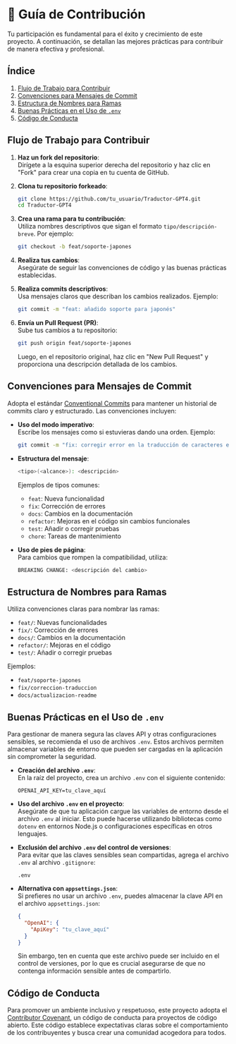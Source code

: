 # 🤝 Guía de Contribución

Tu participación es fundamental para el éxito y crecimiento de este proyecto. A continuación, se detallan las mejores prácticas para contribuir de manera efectiva y profesional.

## Índice

1. [Flujo de Trabajo para Contribuir](#flujo-de-trabajo-para-contribuir)
2. [Convenciones para Mensajes de Commit](#convenciones-para-mensajes-de-commit)
3. [Estructura de Nombres para Ramas](#estructura-de-nombres-para-ramas)
4. [Buenas Prácticas en el Uso de `.env`](#buenas-prácticas-en-el-uso-de-env)
5. [Código de Conducta](#código-de-conducta)


## Flujo de Trabajo para Contribuir

1. **Haz un fork del repositorio**:  
   Dirígete a la esquina superior derecha del repositorio y haz clic en "Fork" para crear una copia en tu cuenta de GitHub.

2. **Clona tu repositorio forkeado**:  
   ```bash
   git clone https://github.com/tu_usuario/Traductor-GPT4.git
   cd Traductor-GPT4
   ```

3. **Crea una rama para tu contribución**:  
   Utiliza nombres descriptivos que sigan el formato `tipo/descripción-breve`. Por ejemplo:
   ```bash
   git checkout -b feat/soporte-japones
   ```

4. **Realiza tus cambios**:  
   Asegúrate de seguir las convenciones de código y las buenas prácticas establecidas.

5. **Realiza commits descriptivos**:  
   Usa mensajes claros que describan los cambios realizados. Ejemplo:
   ```bash
   git commit -m "feat: añadido soporte para japonés"
   ```

6. **Envía un Pull Request (PR)**:  
   Sube tus cambios a tu repositorio:
   ```bash
   git push origin feat/soporte-japones
   ```
   Luego, en el repositorio original, haz clic en "New Pull Request" y proporciona una descripción detallada de los cambios.

## Convenciones para Mensajes de Commit

Adopta el estándar [Conventional Commits](https://www.conventionalcommits.org/en/v1.0.0/) para mantener un historial de commits claro y estructurado. Las convenciones incluyen:

- **Uso del modo imperativo**:  
  Escribe los mensajes como si estuvieras dando una orden. Ejemplo:
  ```bash
  git commit -m "fix: corregir error en la traducción de caracteres especiales"
  ```

- **Estructura del mensaje**:  
  ```bash
  <tipo>(<alcance>): <descripción>
  ```
  Ejemplos de tipos comunes:
  - `feat`: Nueva funcionalidad
  - `fix`: Corrección de errores
  - `docs`: Cambios en la documentación
  - `refactor`: Mejoras en el código sin cambios funcionales
  - `test`: Añadir o corregir pruebas
  - `chore`: Tareas de mantenimiento

- **Uso de pies de página**:  
  Para cambios que rompen la compatibilidad, utiliza:
  ```bash
  BREAKING CHANGE: <descripción del cambio>
  ```

## Estructura de Nombres para Ramas

Utiliza convenciones claras para nombrar las ramas:

- `feat/`: Nuevas funcionalidades
- `fix/`: Corrección de errores
- `docs/`: Cambios en la documentación
- `refactor/`: Mejoras en el código
- `test/`: Añadir o corregir pruebas

Ejemplos:
- `feat/soporte-japones`
- `fix/correccion-traduccion`
- `docs/actualizacion-readme`

## Buenas Prácticas en el Uso de `.env`

Para gestionar de manera segura las claves API y otras configuraciones sensibles, se recomienda el uso de archivos `.env`. Estos archivos permiten almacenar variables de entorno que pueden ser cargadas en la aplicación sin comprometer la seguridad.

- **Creación del archivo `.env`**:  
  En la raíz del proyecto, crea un archivo `.env` con el siguiente contenido:
  ```env
  OPENAI_API_KEY=tu_clave_aquí
  ```

- **Uso del archivo `.env` en el proyecto**:  
  Asegúrate de que tu aplicación cargue las variables de entorno desde el archivo `.env` al iniciar. Esto puede hacerse utilizando bibliotecas como `dotenv` en entornos Node.js o configuraciones específicas en otros lenguajes.

- **Exclusión del archivo `.env` del control de versiones**:  
  Para evitar que las claves sensibles sean compartidas, agrega el archivo `.env` al archivo `.gitignore`:
  ```
  .env
  ```

- **Alternativa con `appsettings.json`**:  
  Si prefieres no usar un archivo `.env`, puedes almacenar la clave API en el archivo `appsettings.json`:
  ```json
  {
    "OpenAI": {
      "ApiKey": "tu_clave_aquí"
    }
  }
  ```
  Sin embargo, ten en cuenta que este archivo puede ser incluido en el control de versiones, por lo que es crucial asegurarse de que no contenga información sensible antes de compartirlo.

## Código de Conducta

Para promover un ambiente inclusivo y respetuoso, este proyecto adopta el [Contributor Covenant](https://www.contributor-covenant.org/), un código de conducta para proyectos de código abierto. Este código establece expectativas claras sobre el comportamiento de los contribuyentes y busca crear una comunidad acogedora para todos.
